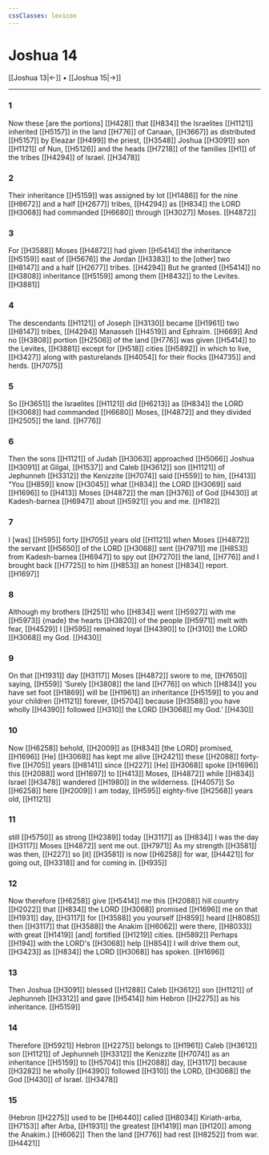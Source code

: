 ```yaml
---
cssClasses: lexicon
---
```


# Joshua 14

[[Joshua 13|←]] • [[Joshua 15|→]]

---

### 1
Now these [are the portions] [[H428]] that [[H834]] the Israelites [[H1121]] inherited [[H5157]] in the land [[H776]] of Canaan, [[H3667]] as distributed [[H5157]] by Eleazar [[H499]] the priest, [[H3548]] Joshua [[H3091]] son [[H1121]] of Nun, [[H5126]] and the heads [[H7218]] of the families [[H1]] of the tribes [[H4294]] of Israel. [[H3478]]

### 2
Their inheritance [[H5159]] was assigned by lot [[H1486]] for the nine [[H8672]] and a half [[H2677]] tribes, [[H4294]] as [[H834]] the LORD [[H3068]] had commanded [[H6680]] through [[H3027]] Moses. [[H4872]]

### 3
For [[H3588]] Moses [[H4872]] had given [[H5414]] the inheritance [[H5159]] east of [[H5676]] the Jordan [[H3383]] to the [other] two [[H8147]] and a half [[H2677]] tribes. [[H4294]] But he granted [[H5414]] no [[H3808]] inheritance [[H5159]] among them [[H8432]] to the Levites. [[H3881]]

### 4
The descendants [[H1121]] of Joseph [[H3130]] became [[H1961]] two [[H8147]] tribes, [[H4294]] Manasseh [[H4519]] and Ephraim. [[H669]] And no [[H3808]] portion [[H2506]] of the land [[H776]] was given [[H5414]] to the Levites, [[H3881]] except for [[H518]] cities [[H5892]] in which to live, [[H3427]] along with pasturelands [[H4054]] for their flocks [[H4735]] and herds. [[H7075]]

### 5
So [[H3651]] the Israelites [[H1121]] did [[H6213]] as [[H834]] the LORD [[H3068]] had commanded [[H6680]] Moses, [[H4872]] and they divided [[H2505]] the land. [[H776]]

### 6
Then the sons [[H1121]] of Judah [[H3063]] approached [[H5066]] Joshua [[H3091]] at Gilgal, [[H1537]] and Caleb [[H3612]] son [[H1121]] of Jephunneh [[H3312]] the Kenizzite [[H7074]] said [[H559]] to him, [[H413]] “You [[H859]] know [[H3045]] what [[H834]] the LORD [[H3069]] said [[H1696]] to [[H413]] Moses [[H4872]] the man [[H376]] of God [[H430]] at Kadesh-barnea [[H6947]] about [[H5921]] you and me. [[H182]]

### 7
I [was] [[H595]] forty [[H705]] years old [[H1121]] when Moses [[H4872]] the servant [[H5650]] of the LORD [[H3068]] sent [[H7971]] me [[H853]] from  Kadesh-barnea [[H6947]] to spy out [[H7270]] the land, [[H776]] and I brought back [[H7725]] to him [[H853]] an honest [[H834]] report. [[H1697]]

### 8
Although my brothers [[H251]] who [[H834]] went [[H5927]] with me [[H5973]] {made} the hearts [[H3820]] of the people [[H5971]] melt with fear, [[H4529]] I [[H595]] remained loyal [[H4390]] to [[H310]] the LORD [[H3068]] my God. [[H430]]

### 9
On that [[H1931]] day [[H3117]] Moses [[H4872]] swore to me, [[H7650]] saying, [[H559]] ‘Surely [[H3808]] the land [[H776]] on which [[H834]] you have set foot [[H1869]] will be [[H1961]] an inheritance [[H5159]] to you  and your children [[H1121]] forever, [[H5704]] because [[H3588]] you have wholly [[H4390]] followed [[H310]] the LORD [[H3068]] my God.’ [[H430]]

### 10
Now [[H6258]] behold, [[H2009]] as [[H834]] [the LORD] promised, [[H1696]] [He] [[H3068]] has kept me alive [[H2421]] these [[H2088]] forty-five [[H705]] years [[H8141]] since [[H227]] [He] [[H3068]] spoke [[H1696]] this [[H2088]] word [[H1697]] to [[H413]] Moses, [[H4872]] while [[H834]] Israel [[H3478]] wandered [[H1980]] in the wilderness. [[H4057]] So [[H6258]] here [[H2009]] I am today, [[H595]] eighty-five [[H2568]] years old, [[H1121]]

### 11
still [[H5750]] as strong [[H2389]] today [[H3117]] as [[H834]] I was the day [[H3117]] Moses [[H4872]] sent me out. [[H7971]] As my strength [[H3581]] was then, [[H227]] so [it] [[H3581]] is now [[H6258]] for war, [[H4421]] for going out, [[H3318]] and for coming in. [[H935]]

### 12
Now therefore [[H6258]] give [[H5414]] me  this [[H2088]] hill country [[H2022]] that [[H834]] the LORD [[H3068]] promised [[H1696]] me on that [[H1931]] day, [[H3117]] for [[H3588]] you yourself [[H859]] heard [[H8085]] then [[H3117]] that [[H3588]] the Anakim [[H6062]] were there, [[H8033]] with great [[H1419]] [and] fortified [[H1219]] cities. [[H5892]] Perhaps [[H194]] with the LORD's [[H3068]] help [[H854]] I will drive them out, [[H3423]] as [[H834]] the LORD [[H3068]] has spoken. [[H1696]]

### 13
Then Joshua [[H3091]] blessed [[H1288]] Caleb [[H3612]] son [[H1121]] of Jephunneh [[H3312]] and gave [[H5414]] him Hebron [[H2275]] as his inheritance. [[H5159]]

### 14
Therefore [[H5921]] Hebron [[H2275]] belongs to [[H1961]] Caleb [[H3612]] son [[H1121]] of Jephunneh [[H3312]] the Kenizzite [[H7074]] as an inheritance [[H5159]] to [[H5704]] this [[H2088]] day, [[H3117]] because [[H3282]] he wholly [[H4390]] followed [[H310]] the LORD, [[H3068]] the God [[H430]] of Israel. [[H3478]]

### 15
(Hebron [[H2275]] used to be [[H6440]] called [[H8034]] Kiriath-arba, [[H7153]] after Arba, [[H1931]] the greatest [[H1419]] man [[H120]] among the Anakim.) [[H6062]] Then the land [[H776]] had rest [[H8252]] from war. [[H4421]]

